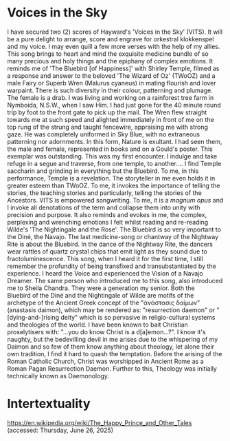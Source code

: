 # Voices in the Sky #

I have secured two (2) scores of Hayward's 'Voices in the Sky' (VITS). It will be a pure delight to arrange, score and engrave for orkestral klokkenspel and my voice. I may even quill a few more verses with the help of my allies. This song brings to heart and mind the exquisite medicine bundle of so many precious and holy things and the epiphany of complex emotions. It reminds me of 'The Bluebird [of Happiness]' with Shirley Temple, filmed as a response and answer to the beloved 'The Wizard of Oz' (TWoOZ) and a male Fairy or Superb Wren (Malurus cyaneus) in mating flourish and lover warpaint. There is such diversity in their colour, patterning and plumage. The female is a drab. I was living and working on a rainforest tree farm in Nymboida, N.S.W., when I saw Him. I had just gone for the 40 minute round trip by foot to the front gate to pick up the mail. The Wren flew straight towards me at such speed and alighted immediately in front of me on the top rung of the strung and taught fencewire, appraising me with strong gaze. He was completely uniformed in Sky Blue, with no extraneous patterning nor adornments. In this form, Nature is exultant. I had seen them, the male and female, represented in books and on a Gould's poster. This exemplar was outstanding. This was my first encounter. I indulge and take refuge in a segue and traverse, from one temple, to another.... I find Temple saccharin and grinding in everything but the Bluebird. To me, in this performance, Temple is a revelation. The storyteller in me even holds it in greater esteem than TWoOZ. To me, it invokes the importance of telling the stories, the teaching stories and particularly, telling the stories of the Ancestors. VITS is empowered songwriting. To me, it is a *magnum opus* and I invoke all denotations of the term and collapse them into unity with precision and purpose. It also reminds and evokes in me, the complex, perplexing and wrenching emotions I felt whilst reading and re-reading Wilde's 'The Nightingale and the Rose'. The Bluebird is so very important to the Diné, the Navajo. The last medicine-song or chantway of the Nightway Rite is about the Bluebird. In the dance of the Nightway Rite, the dancers wear rattles of quartz crystal chips that emit light as they sound due to fractoluminescence. This song, when I heard it for the first time, I still remember the profundity of being transfixed and transubstantiated by the experience. I heard the Voice and experienced the Vision of a Navajo Dreamer. The same person who introduced me to this song, also introduced me to Sheila Chandra. They were a generation my senior. Both the Bluebird of the Diné and the Nightingale of Wilde are motifs of the archetype of the Ancient Greek concept of the "ἀνάστασις δαίμων" (anastasis daimon), which may be rendered as: "resurrection daemon" or "[dying-and-]rising deity" which is so pervasive in religio-cultural systems and theologies of the world. I have been known to bait Christian proselytisers with: "...you do know Christ is a d[a]emon...?". I know it's naughty, but the bedevilling devil in me arises due to the whispering of my Daimon and so few of them know anything about theology, let alone their own tradition, I find it hard to quash the temptation. Before the arising of the Roman Catholic Church, Christ was worshipped in Ancient Rome as a Roman Pagan Resurrection Daemon. Further to this, Theology was initially technically known as Daemonology.

# Intertextuality #

https://en.wikipedia.org/wiki/The_Happy_Prince_and_Other_Tales (accessed: Thursday, June 26, 2025)

